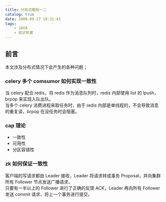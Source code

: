 ```yaml
---
title: 分布式略知一二
catalog: true
date: 2000-09-27 19:31:43
tags:
    - JAVA
    - 知识积累
---
```


## 前言

本文涉及分布式情况下会产生的各种问题；

### celery 多个 comsumor 如何实现一致性

当 celery 配合 redis，将 redis 作为消息队列时，redis 内部使用 list 的 lpush，brpop 来实现入队出队。  
当多个 celery 消费进程来取任务时，由于 redis 内部是单线程的，不会导致消息的重复读，brpop 在没任务时会阻塞。

### cap 理论

-   一致性
-   可用性
-   分区容错性

### zk 如何保证一致性

客户端的写请求都由 Leader 接收，Leader 将请求转成事务 Proposal，并向集群所有 Follower 节点发送广播请求，  
只要有一半以上的 Follower 进行了正确的反馈 ACK，Leader 再向所有 Follower 发送 commit 请求，将上一个事务进行提交。

